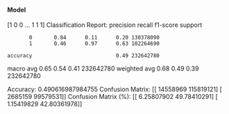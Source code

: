 #### Model
[1 0 0 ... 1 1 1]
Classification Report:
              precision    recall  f1-score   support

           0       0.84      0.11      0.20 130378090
           1       0.46      0.97      0.63 102264690

    accuracy                           0.49 232642780
   macro avg       0.65      0.54      0.41 232642780
weighted avg       0.68      0.49      0.39 232642780

Accuracy: 0.490616987984755
Confusion Matrix:
[[ 14558969 115819121]
 [  2685159  99579531]]
Confusion Matrix (%):
[[ 6.25807902 49.78410291]
 [ 1.15419829 42.80361978]]
